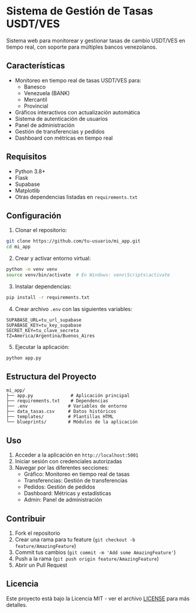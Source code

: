 # Sistema de Gestión de Tasas USDT/VES

Sistema web para monitorear y gestionar tasas de cambio USDT/VES en tiempo real, con soporte para múltiples bancos venezolanos.

## Características

- Monitoreo en tiempo real de tasas USDT/VES para:
  - Banesco
  - Venezuela (BANK)
  - Mercantil
  - Provincial
- Gráficos interactivos con actualización automática
- Sistema de autenticación de usuarios
- Panel de administración
- Gestión de transferencias y pedidos
- Dashboard con métricas en tiempo real

## Requisitos

- Python 3.8+
- Flask
- Supabase
- Matplotlib
- Otras dependencias listadas en `requirements.txt`

## Configuración

1. Clonar el repositorio:
```bash
git clone https://github.com/tu-usuario/mi_app.git
cd mi_app
```

2. Crear y activar entorno virtual:
```bash
python -m venv venv
source venv/bin/activate  # En Windows: venv\Scripts\activate
```

3. Instalar dependencias:
```bash
pip install -r requirements.txt
```

4. Crear archivo `.env` con las siguientes variables:
```
SUPABASE_URL=tu_url_supabase
SUPABASE_KEY=tu_key_supabase
SECRET_KEY=tu_clave_secreta
TZ=America/Argentina/Buenos_Aires
```

5. Ejecutar la aplicación:
```bash
python app.py
```

## Estructura del Proyecto

```
mi_app/
├── app.py              # Aplicación principal
├── requirements.txt    # Dependencias
├── .env               # Variables de entorno
├── data_tasas.csv     # Datos históricos
├── templates/         # Plantillas HTML
└── blueprints/        # Módulos de la aplicación
```

## Uso

1. Acceder a la aplicación en `http://localhost:5001`
2. Iniciar sesión con credenciales autorizadas
3. Navegar por las diferentes secciones:
   - Gráfico: Monitoreo en tiempo real de tasas
   - Transferencias: Gestión de transferencias
   - Pedidos: Gestión de pedidos
   - Dashboard: Métricas y estadísticas
   - Admin: Panel de administración

## Contribuir

1. Fork el repositorio
2. Crear una rama para tu feature (`git checkout -b feature/AmazingFeature`)
3. Commit tus cambios (`git commit -m 'Add some AmazingFeature'`)
4. Push a la rama (`git push origin feature/AmazingFeature`)
5. Abrir un Pull Request

## Licencia

Este proyecto está bajo la Licencia MIT - ver el archivo [LICENSE](LICENSE) para más detalles. 